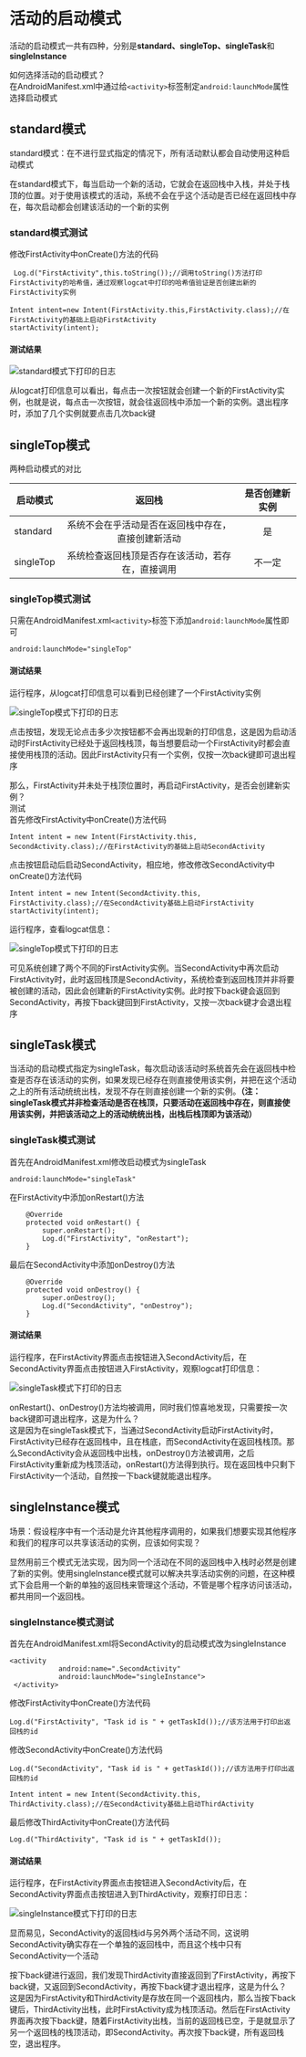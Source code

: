 # 活动的启动模式
活动的启动模式一共有四种，分别是**standard、singleTop、singleTask**和**singleInstance**  

如何选择活动的启动模式？  
在AndroidManifest.xml中通过给`<activity>`标签制定`android:launchMode`属性选择启动模式  

## standard模式  
standard模式：在不进行显式指定的情况下，所有活动默认都会自动使用这种启动模式  

在standard模式下，每当启动一个新的活动，它就会在返回栈中入栈，并处于栈顶的位置。对于使用该模式的活动，系统不会在乎这个活动是否已经在返回栈中存在，每次启动都会创建该活动的一个新的实例 

### standard模式测试    
修改FirstActivity中onCreate()方法的代码  

` Log.d("FirstActivity",this.toString());//调用toString()方法打印FirstActivity的哈希值，通过观察logcat中打印的哈希值验证是否创建出新的FirstActivity实例` 

`Intent intent=new Intent(FirstActivity.this,FirstActivity.class);//在FirstActivity的基础上启动FirstActivity`  
`startActivity(intent);`  

#### 测试结果  
  
![standard模式下打印的日志](img/standard.png)  

从logcat打印信息可以看出，每点击一次按钮就会创建一个新的FirstActivity实例，也就是说，每点击一次按钮，就会往返回栈中添加一个新的实例。退出程序时，添加了几个实例就要点击几次back键  

## singleTop模式  
两种启动模式的对比  

| 启动模式| 返回栈 | 是否创建新实例 |  
| -- | :--:| :--: |
| standard | 系统不会在乎活动是否在返回栈中存在，直接创建新活动 | 是 |  
| singleTop | 系统检查返回栈顶是否存在该活动，若存在，直接调用 | 不一定 |  

### singleTop模式测试    
只需在AndroidManifest.xml`<activity>`标签下添加`android:launchMode`属性即可  

`android:launchMode="singleTop"`  

#### 测试结果  
运行程序，从logcat打印信息可以看到已经创建了一个FirstActivity实例  

![singleTop模式下打印的日志](img/singleTop1.png)

点击按钮，发现无论点击多少次按钮都不会再出现新的打印信息，这是因为启动活动时FirstActivity已经处于返回栈栈顶，每当想要启动一个FirstActivity时都会直接使用栈顶的活动。因此FirstActivity只有一个实例，仅按一次back键即可退出程序  

那么，FirstActivity并未处于栈顶位置时，再启动FirstActivity，是否会创建新实例？  
测试  
首先修改FirstActivity中onCreate()方法代码  

`Intent intent = new Intent(FirstActivity.this, SecondActivity.class);//在FirstActivity的基础上启动SecondActivity`  

点击按钮启动后启动SecondActivity，相应地，修改修改SecondActivity中onCreate()方法代码  

`Intent intent = new Intent(SecondActivity.this, FirstActivity.class);//在SecondActivity基础上启动FirstActivity`  
`startActivity(intent);`  

运行程序，查看logcat信息：  

![singleTop模式下打印的日志](img/singleTop2.png)  

可见系统创建了两个不同的FirstActivity实例。当SecondActivity中再次启动FirstActivity时，此时返回栈顶是SecondActivity，系统检查到返回栈顶并非将要被创建的活动，因此会创建新的FirstActivity实例。此时按下back键会返回到SecondActivity，再按下back键回到FirstActivity，又按一次back键才会退出程序  

## singleTask模式  
当活动的启动模式指定为singleTask，每次启动该活动时系统首先会在返回栈中检查是否存在该活动的实例，如果发现已经存在则直接使用该实例，并把在这个活动之上的所有活动统统出栈，发现不存在则直接创建一个新的实例。**（注：singleTask模式并非检查活动是否在栈顶，只要活动在返回栈中存在，则直接使用该实例，并把该活动之上的活动统统出栈，出栈后栈顶即为该活动）**  

### singleTask模式测试  
首先在AndroidManifest.xml修改启动模式为singleTask  

`android:launchMode="singleTask"`  

在FirstActivity中添加onRestart()方法  

```
    @Override
    protected void onRestart() {
        super.onRestart();
        Log.d("FirstActivity", "onRestart");
    }
```  

最后在SecondActivity中添加onDestroy()方法  
```
    @Override
    protected void onDestroy() {
        super.onDestroy();
        Log.d("SecondActivity", "onDestroy");
    }
```  

#### 测试结果  

运行程序，在FirstActivity界面点击按钮进入SecondActivity后，在SecondActivity界面点击按钮进入FirstActivity，观察logcat打印信息： 

![singleTask模式下打印的日志](img/singleTask.png)

onRestart()、onDestroy()方法均被调用，同时我们惊喜地发现，只需要按一次back键即可退出程序，这是为什么？  
这是因为在singleTask模式下，当通过SecondActivity启动FirstActivity时，FirstActivity已经存在返回栈中，且在栈底，而SecondActivity在返回栈栈顶。那么SecondActivity会从返回栈中出栈，onDestroy()方法被调用，之后FirstActivity重新成为栈顶活动，onRestart()方法得到执行。现在返回栈中只剩下FirstActivity一个活动，自然按一下back键就能退出程序。  

## singleInstance模式  
场景：假设程序中有一个活动是允许其他程序调用的，如果我们想要实现其他程序和我们的程序可以共享该活动的实例，应该如何实现？  

显然用前三个模式无法实现，因为同一个活动在不同的返回栈中入栈时必然是创建了新的实例。使用singleInstance模式就可以解决共享活动实例的问题，在这种模式下会启用一个新的单独的返回栈来管理这个活动，不管是哪个程序访问该活动，都共用同一个返回栈。  

### singleInstance模式测试  
首先在AndroidManifest.xml将SecondActivity的启动模式改为singleInstance  

```
<activity
            android:name=".SecondActivity"
            android:launchMode="singleInstance">
 </activity>
```  

修改FirstActivity中onCreate()方法代码  

`Log.d("FirstActivity", "Task id is " + getTaskId());//该方法用于打印出返回栈的id`  

修改SecondActivity中onCreate()方法代码  

`Log.d("SecondActivity", "Task id is " + getTaskId());//该方法用于打印出返回栈的id`  

`Intent intent = new Intent(SecondActivity.this, ThirdActivity.class);//在SecondActivity基础上启动ThirdActivity`  

最后修改ThirdActivity中onCreate()方法代码  

`Log.d("ThirdActivity", "Task id is " + getTaskId());` 

#### 测试结果  

运行程序，在FirstActivity界面点击按钮进入SecondActivity后，在SecondActivity界面点击按钮进入到ThirdActivity，观察打印日志：  

![singleInstance模式下打印的日志](img/singleInstance.png)  

显而易见，SecondActivity的返回栈id与另外两个活动不同，这说明SecondActivity确实存在一个单独的返回栈中，而且这个栈中只有SecondActivity一个活动  

按下back键进行返回，我们发现ThirdActivity直接返回到了FirstActivity，再按下back键，又返回到SecondActivity，再按下back键才退出程序，这是为什么？  
这是因为FirstActivity和ThirdActivity是存放在同一个返回栈内，那么当按下back键后，ThirdActivity出栈，此时FirstActivity成为栈顶活动。然后在FirstActivity界面再次按下back键，随着FirstActivity出栈，当前的返回栈已空，于是就显示了另一个返回栈的栈顶活动，即SecondActivity。再次按下back键，所有返回栈空，退出程序。



    
    




